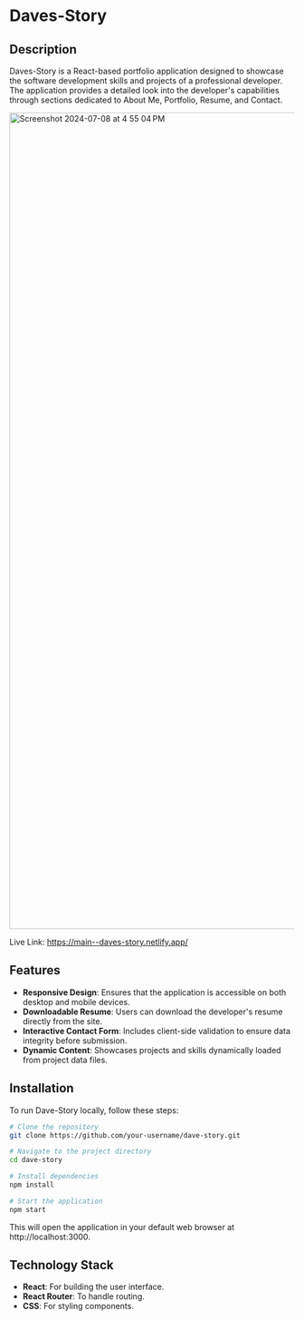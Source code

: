 # Daves-Story

## Description

Daves-Story is a React-based portfolio application designed to showcase the software development skills and projects of a professional developer. The application provides a detailed look into the developer's capabilities through sections dedicated to About Me, Portfolio, Resume, and Contact.

<img width="1440" alt="Screenshot 2024-07-08 at 4 55 04 PM" src="https://github.com/David-Nosach/Daves-Story/assets/91391933/4cca98a9-23c6-4dee-8881-c630279851ea">

Live Link: https://main--daves-story.netlify.app/

## Features

- **Responsive Design**: Ensures that the application is accessible on both desktop and mobile devices.
- **Downloadable Resume**: Users can download the developer's resume directly from the site.
- **Interactive Contact Form**: Includes client-side validation to ensure data integrity before submission.
- **Dynamic Content**: Showcases projects and skills dynamically loaded from project data files.

## Installation

To run Dave-Story locally, follow these steps:

```bash
# Clone the repository
git clone https://github.com/your-username/dave-story.git

# Navigate to the project directory
cd dave-story

# Install dependencies
npm install

# Start the application
npm start
```

This will open the application in your default web browser at http://localhost:3000.

## Technology Stack

- **React**: For building the user interface.
- **React Router**: To handle routing.
- **CSS**: For styling components.
